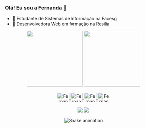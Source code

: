 ### Olá! Eu sou a Fernanda 👋

- 🔭 Estudante de Sistemas de Informação na Facesg
- 🌱 Desenvolvedora Web em formação na Resilia

<div align="center">
  <a href="https://github.com/FernandaPereira-S">
  <img height="180em" src="https://github-readme-stats.vercel.app/api?username=FernandaPereira-S&show_icons=true&theme=aura&include_all_commits=true&count_private=true"/>
  <img height="180em" src="https://github-readme-stats.vercel.app/api/top-langs/?username=FernandaPereira-S&layout=compact&langs_count=7&theme=aura"/>
</div>
  
<div align="center"><br>
  <img align="center" alt="Fernanda-HTML" height="30" width="40" src="https://cdn.jsdelivr.net/gh/devicons/devicon/icons/html5/html5-plain.svg">
  <img align="center" alt="Fernanda-CSS" height="30" width="40" src="https://cdn.jsdelivr.net/gh/devicons/devicon/icons/css3/css3-plain.svg">
  <img align="center" alt="Fernanda-JS" height="30" width="40" src="https://cdn.jsdelivr.net/gh/devicons/devicon/icons/javascript/javascript-original.svg">
  <img align="center" alt="Fernanda-BS" height="30" width="40" src="https://cdn.jsdelivr.net/gh/devicons/devicon/icons/bootstrap/bootstrap-plain.svg">
</div>
  
<div align="center"><br>
  <a href="https://www.linkedin.com/in/fernandapereiradasilva/" target="_blank"><img src="https://img.shields.io/badge/LinkedIn-0077B5?style=for-the-badge&logo=linkedin&logoColor=white" target="_blank"></a>
  <a href="https://www.instagram.com/fernanda_iil/" target="_blank"><img src="https://img.shields.io/badge/Instagram-E4405F?style=for-the-badge&logo=instagram&logoColor=white" target="_blank"></a>
 
  ![Snake animation](https://github.com/FernandaPereira-S/FernandaPereira-S/blob/output/github-contribution-grid-snake.svg)
 
</div>
